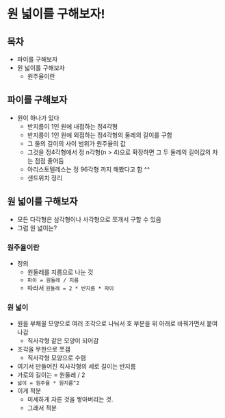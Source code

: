 # 원 넓이를 구해보자!

## 목차

- 파이를 구해보자
- 원 넓이를 구해보자
  - 원주율이란

## 파이를 구해보자

- 원이 하나가 있다
  - 반지름이 1인 원에 내접하는 정4각형
  - 반지름이 1인 원에 외접하는 정4각형의 둘레의 길이를 구함
  - 그 둘의 길이의 사이 범위가 원주율의 값
  - 그것을 정4각형에서 정 n각형(n > 4)으로 확장하면 그 두 둘레의 길이값의 차는 점점 줄어듬
  - 아리스토텔레스는 정 96각형 까지 해봤다고 함 ^^
  - 샌드위치 정리

## 원 넓이를 구해보자

- 모든 다각형은 삼각형이나 사각형으로 쪼개서 구할 수 있음
- 그럼 원 넓이는?

### 원주율이란

- 정의
  - 원둘레를 지름으로 나눈 것
  - `파이 = 원둘레 / 지름`
  - 따라서 `원둘레 = 2 * 반지름 * 파이`

### 원 넓이

- 원을 부채꼴 모양으로 여러 조각으로 나눠서 호 부분을 위 아래로 바꿔가면서 붙여나감
  - 직사각형 같은 모양이 되어감
- 조각을 무한으로 쪼갬
  - 직사각형 모양으로 수렴
- 여기서 만들어진 직사각형의 세로 길이는 반지름
- 가로의 길이는 = 원둘레 / 2
- `넓이 = 원주율 * 원지름^2`
- 이게 적분
  - 미세하게 자른 것을 쌓아버리는 것.
  - 그래서 적분
